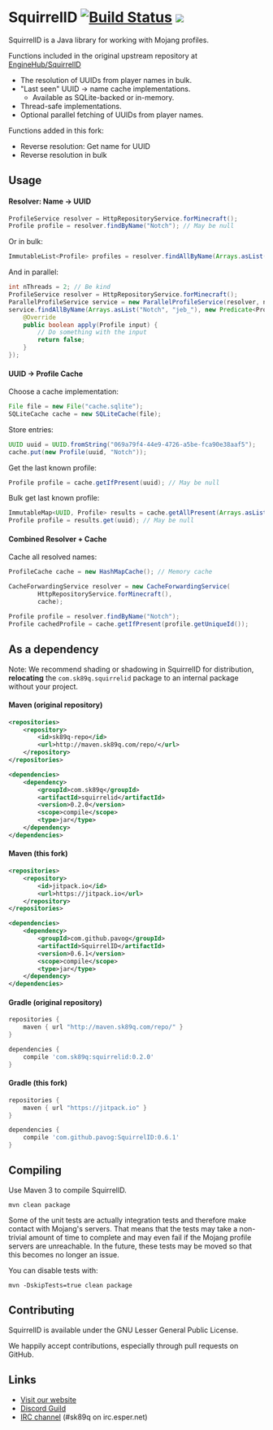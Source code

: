 SquirrelID [![Build Status](https://travis-ci.com/pavog/SquirrelID.svg?branch=master)](https://travis-ci.com/pavog/SquirrelID) [![](https://jitpack.io/v/pavog/SquirrelID.svg)](https://jitpack.io/#pavog/SquirrelID)
==========

SquirrelID is a Java library for working with Mojang profiles.

Functions included in the original upstream repository at [EngineHub/SquirrelID](https://github.com/EngineHub/SquirrelID)
* The resolution of UUIDs from player names in bulk.
* "Last seen" UUID -> name cache implementations.
  * Available as SQLite-backed or in-memory.
* Thread-safe implementations.
* Optional parallel fetching of UUIDs from player names.

Functions added in this fork:
* Reverse resolution: Get name for UUID
* Reverse resolution in bulk

Usage
-----

#### Resolver: Name -> UUID

```java
ProfileService resolver = HttpRepositoryService.forMinecraft();
Profile profile = resolver.findByName("Notch"); // May be null
```

Or in bulk:

```java
ImmutableList<Profile> profiles = resolver.findAllByName(Arrays.asList("Notch", "jeb_"));
```

And in parallel:

```java
int nThreads = 2; // Be kind 
ProfileService resolver = HttpRepositoryService.forMinecraft();
ParallelProfileService service = new ParallelProfileService(resolver, nThreads);
service.findAllByName(Arrays.asList("Notch", "jeb_"), new Predicate<Profile>() {
    @Override
    public boolean apply(Profile input) {
        // Do something with the input
        return false;
    }
});
```

#### UUID -> Profile Cache

Choose a cache implementation:

```java
File file = new File("cache.sqlite");
SQLiteCache cache = new SQLiteCache(file);
```

Store entries:

```java
UUID uuid = UUID.fromString("069a79f4-44e9-4726-a5be-fca90e38aaf5");
cache.put(new Profile(uuid, "Notch"));
```

Get the last known profile:

```java
Profile profile = cache.getIfPresent(uuid); // May be null
```

Bulk get last known profile:

```java
ImmutableMap<UUID, Profile> results = cache.getAllPresent(Arrays.asList(uuid));
Profile profile = results.get(uuid); // May be null
```

#### Combined Resolver + Cache

Cache all resolved names:

```java
ProfileCache cache = new HashMapCache(); // Memory cache

CacheForwardingService resolver = new CacheForwardingService(
        HttpRepositoryService.forMinecraft(),
        cache);

Profile profile = resolver.findByName("Notch");
Profile cachedProfile = cache.getIfPresent(profile.getUniqueId());
```

As a dependency
---------------

Note: We recommend shading or shadowing in SquirrelID for distribution, **relocating** the `com.sk89q.squirrelid` package to an internal package without your project.

#### Maven (original repository)

```xml
<repositories>
    <repository>
        <id>sk89q-repo</id>
        <url>http://maven.sk89q.com/repo/</url>
    </repository>
</repositories>
```

```xml
<dependencies>
    <dependency>
        <groupId>com.sk89q</groupId>
        <artifactId>squirrelid</artifactId>
        <version>0.2.0</version>
        <scope>compile</scope>
        <type>jar</type>
    </dependency>
</dependencies>
```

#### Maven (this fork)

```xml
<repositories>
    <repository>
        <id>jitpack.io</id>
        <url>https://jitpack.io</url>
    </repository>
</repositories>
```

```xml
<dependencies>
    <dependency>
        <groupId>com.github.pavog</groupId>
        <artifactId>SquirrelID</artifactId>
        <version>0.6.1</version>
        <scope>compile</scope>
        <type>jar</type>
    </dependency>
</dependencies>
```

#### Gradle (original repository)

```groovy
repositories {
    maven { url "http://maven.sk89q.com/repo/" }
}

dependencies {
    compile 'com.sk89q:squirrelid:0.2.0'
}
```

#### Gradle (this fork)

```groovy
repositories {
    maven { url "https://jitpack.io" }
}

dependencies {
    compile 'com.github.pavog:SquirrelID:0.6.1'
}
```

Compiling
---------

Use Maven 3 to compile SquirrelID.

    mvn clean package

Some of the unit tests are actually integration tests and therefore make
contact with Mojang's servers. That means that the tests may take a
non-trivial amount of time to complete and may even fail if the Mojang
profile servers are unreachable. In the future, these tests may be moved
so that this becomes no longer an issue.

You can disable tests with:

    mvn -DskipTests=true clean package

Contributing
------------

SquirrelID is available under the GNU Lesser General Public License.

We happily accept contributions, especially through pull requests on GitHub.

Links
-----

* [Visit our website](http://www.enginehub.org/)
* [Discord Guild](https://discord.gg/YKbmj7V)
* [IRC channel](http://skq.me/irc/irc.esper.net/sk89q/) (#sk89q on irc.esper.net)
